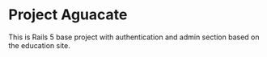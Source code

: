 # Project Aguacate

This is Rails 5 base project with authentication and admin section based on the education site.
